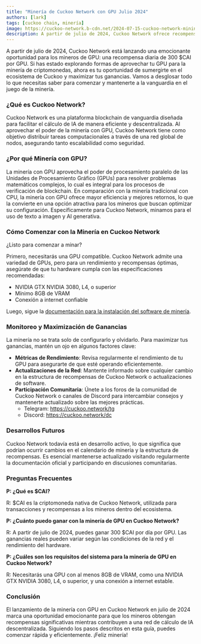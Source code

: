 ```yaml
---
title: "Minería de Cuckoo Network con GPU Julio 2024"
authors: [lark]
tags: [cuckoo chain, minería]
image: https://cuckoo-network.b-cdn.net/2024-07-15-cuckoo-network-mining-gpu-july-2024.webp
description: A partir de julio de 2024, Cuckoo Network ofrece recompensas diarias de 300 $CAI por GPU para los mineros. Sumérgete en nuestra guía para aprender cómo configurar tu nodo minero y comenzar a ganar.
---
```


A partir de julio de 2024, Cuckoo Network está lanzando una emocionante oportunidad para los mineros de GPU: una recompensa diaria de 300 $CAI por GPU. Si has estado explorando formas de aprovechar tu GPU para la minería de criptomonedas, ahora es tu oportunidad de sumergirte en el ecosistema de Cuckoo y maximizar tus ganancias. Vamos a desglosar todo lo que necesitas saber para comenzar y mantenerte a la vanguardia en el juego de la minería.

### ¿Qué es Cuckoo Network?

Cuckoo Network es una plataforma blockchain de vanguardia diseñada para facilitar el cálculo de IA de manera eficiente y descentralizada. Al aprovechar el poder de la minería con GPU, Cuckoo Network tiene como objetivo distribuir tareas computacionales a través de una red global de nodos, asegurando tanto escalabilidad como seguridad.

### ¿Por qué Minería con GPU?

La minería con GPU aprovecha el poder de procesamiento paralelo de las Unidades de Procesamiento Gráfico (GPUs) para resolver problemas matemáticos complejos, lo cual es integral para los procesos de verificación de blockchain. En comparación con la minería tradicional con CPU, la minería con GPU ofrece mayor eficiencia y mejores retornos, lo que la convierte en una opción atractiva para los mineros que buscan optimizar su configuración. Específicamente para Cuckoo Network, minamos para el uso de texto a imagen y AI generativa.

### Cómo Comenzar con la Minería en Cuckoo Network

¿Listo para comenzar a minar?

Primero, necesitarás una GPU compatible. Cuckoo Network admite una variedad de GPUs, pero para un rendimiento y recompensas óptimas, asegúrate de que tu hardware cumpla con las especificaciones recomendadas:

- NVIDIA GTX NVIDIA 3080, L4, o superior
- Mínimo 8GB de VRAM
- Conexión a internet confiable

Luego, sigue la [documentación para la instalación del software de minería](/docs/cuckoo-ai/ai-node).

### Monitoreo y Maximización de Ganancias

La minería no se trata solo de configurarlo y olvidarlo. Para maximizar tus ganancias, mantén un ojo en algunos factores clave:

- **Métricas de Rendimiento**: Revisa regularmente el rendimiento de tu GPU para asegurarte de que esté operando eficientemente.
- **Actualizaciones de la Red**: Mantente informado sobre cualquier cambio en la estructura de recompensas de Cuckoo Network o actualizaciones de software.
- **Participación Comunitaria**: Únete a los foros de la comunidad de Cuckoo Network o canales de Discord para intercambiar consejos y mantenerte actualizado sobre las mejores prácticas.
  - Telegram: https://cuckoo.network/tg
  - Discord: https://cuckoo.network/dc

### Desarrollos Futuros

Cuckoo Network todavía está en desarrollo activo, lo que significa que podrían ocurrir cambios en el calendario de minería y la estructura de recompensas. Es esencial mantenerse actualizado visitando regularmente la documentación oficial y participando en discusiones comunitarias.

### Preguntas Frecuentes

**P: ¿Qué es $CAI?**

R: $CAI es la criptomoneda nativa de Cuckoo Network, utilizada para transacciones y recompensas a los mineros dentro del ecosistema.

**P: ¿Cuánto puedo ganar con la minería de GPU en Cuckoo Network?**

R: A partir de julio de 2024, puedes ganar 300 $CAI por día por GPU. Las ganancias reales pueden variar según las condiciones de la red y el rendimiento del hardware.

**P: ¿Cuáles son los requisitos del sistema para la minería de GPU en Cuckoo Network?**

R: Necesitarás una GPU con al menos 8GB de VRAM, como una NVIDIA GTX NVIDIA 3080, L4, o superior, y una conexión a internet estable.

### Conclusión

El lanzamiento de la minería con GPU en Cuckoo Network en julio de 2024 marca una oportunidad emocionante para que los mineros obtengan recompensas significativas mientras contribuyen a una red de cálculo de IA descentralizada. Siguiendo los pasos descritos en esta guía, puedes comenzar rápida y eficientemente. ¡Feliz minería!
